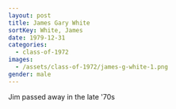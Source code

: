 ```yaml
---
layout: post
title: James Gary White
sortKey: White, James
date: 1979-12-31
categories:
  - class-of-1972
images:
  - /assets/class-of-1972/james-g-white-1.png
gender: male
---
```

Jim passed away in the late '70s
